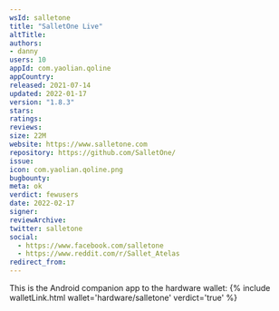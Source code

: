 ```yaml
---
wsId: salletone
title: "SalletOne Live"
altTitle: 
authors:
- danny
users: 10
appId: com.yaolian.qoline
appCountry: 
released: 2021-07-14
updated: 2022-01-17
version: "1.8.3"
stars: 
ratings: 
reviews: 
size: 22M
website: https://www.salletone.com
repository: https://github.com/SalletOne/
issue: 
icon: com.yaolian.qoline.png
bugbounty: 
meta: ok
verdict: fewusers
date: 2022-02-17
signer: 
reviewArchive:
twitter: salletone
social:
  - https://www.facebook.com/salletone
  - https://www.reddit.com/r/Sallet_Atelas
redirect_from:
---
```


This is the Android companion app to the hardware wallet: 
{% include walletLink.html wallet='hardware/salletone' verdict='true' %}

